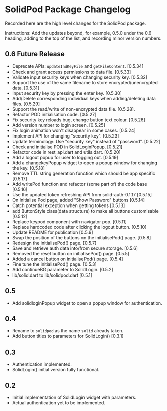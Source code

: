 # SolidPod Package Changelog

Recorded here are the high level changes for the SolidPod package.

Instructions: Add the updates beyond, for example, 0.5.0 under the 0.6
heading, adding to the top of the list, and recording minor version
numbers.

## 0.6 Future Release

+ Deprecate APIs: `updateIndKeyFile` and `getFileContent`. [0.5.34]
+ Check and grant access permissions to data file. [0.5.33]
+ Validate input security keys when changing security key. [0.5.32]
+ Support the use of the same filename to store encrypted/unencrypted data. [0.5.31]
+ Input security key by pressing the enter key. [0.5.30]
+ Add/Delete corresponding individual keys when adding/deleting data files. [0.5.29]
+ Support the read/write of non-encrypted data file. [0.5.28].
+ Refactor POD initialisation code. [0.5.27]
+ Fix security key reloads bug, change button text colour. [0.5.26] 
+ Add version number to login screen. [0.5.25]
+ Fix login animation won't disappear in some cases. [0.5.24]
+ Implement API for changing "security key". [0.5.23]
+ Update terminology: Use "security key" instead of "password". [0.5.22]
+ Check and initialise POD in SolidLoginPopup. [0.5.21]
+ Refactor code in rest_api.dart and utils.dart. [0.5.20]
+ Add a logout popup for user to logging out. [0.5.19]
+ Add a changekeyPopup widget to open a popup window for changing the key. [0.5.18]
+ Remove TTL string generation function which should be app specific [0.5.17]
+ Add writePod function and refactor (some part of) the code base [0.5.16]
+ Use the updated token refreshing API from solid-auth-0.1.17 [0.5.15]
+ On Initialise Pod page, added "Show Password" buttons [0.5.14]
+ Catch potential exception when getting tokens [0.5.13]
+ add ButtonStyle class(data structure) to make all buttons customisable [0.5.12]
+ Replace  keypod component with navigator pop. [0.5.11]
+ Replace hardcoded code after clicking the logout button. [0.5.10]
+ Update README for publication [0.5.9]
+ Swap the position of the buttons on the initialisePod() page. [0.5.8]
+ Redesign the initialisePod() page. [0.5.7]
+ Save and retrieve auth data into/from secure storage. [0.5.6]
+ Removed the reset button on initialisePod() page. [0.5.5]
+ Added a cancel button on initialisePod() page. [0.5.4]
+ Fine tune the initialisePod() page. [0.5.3]
+ Add continueBG parameter to SolidLogin. [0.5.2]
+ lib/solid.dart to lib/solidpod.dart [0.5.1]

## 0.5

+ Add solidloginPopup widget to open a popup window for
  authentication.

## 0.4
  
+ Rename to `solidpod` as the name `solid` already taken.
+ Add button titles to parameters for SolidLogin() [0.3.1]

## 0.3

+ Authentication implemented.
+ SolidLogin() initial version fully functional.

## 0.2

+ Initial implementation of SolidLogin widget with parameters.
+ Actual authentication yet to be implemented.
